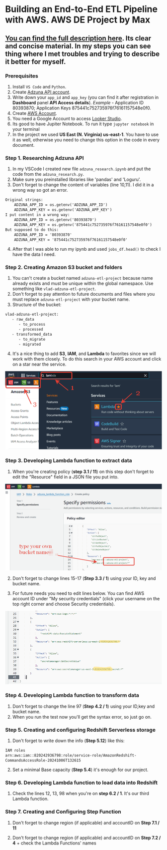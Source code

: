 # Building an End-to-End ETL Pipeline with AWS. AWS DE Project by Max

## [You can find the full description here](https://medium.com/@kazarmax/from-api-to-dashboard-building-an-end-to-end-etl-pipeline-with-aws-3c1f4048676d). Its clear and concise material. In my steps you can see thing where I met troubles and trying to describe it better for myself.

### Prerequisites

1. Install `VS Code` and `Python`.
2. Create [Adzuna API account](https://developer.adzuna.com/).
3. Write down your `app_id` and `app_key` (you can find it after registration in **Dashboard** panel **API Access details**).
*Example* - Application ID 80393870; Application Keys 875441c752735976f76161157548e0f0.
4. Create [AWS Account](https://aws.amazon.com/account/).
5. You need a Google Account to access [Looker Studio](https://lookerstudio.google.com/u/0/navigation/reporting).
6. Its good to have Jupiter Notebook. To run it type `jupyter notebook` in your terminal 
7. In the project we used **US East (N. Virginia) us-east-1**. You have to use it as well, otherwise you need to change this option in the code in every document.

### Step 1. Researching Adzuna API

1. In my VSCode I created new file `adzuna_research.ipynb` and put the code from the `adzuna_research.py`.
2. Make sure you preinstalled libraries like 'pandas' and 'Loguru'.
3. Don't forget to change the content of variables (line 10,11). I did it in a wrong way so got an error.
```
Original strings:
    ADZUNA_APP_ID = os.getenv('ADZUNA_APP_ID')
    ADZUNA_APP_KEY = os.getenv('ADZUNA_APP_KEY')
I put content in a wrong way:
    ADZUNA_APP_ID = os.getenv('80393870')
    ADZUNA_APP_KEY = os.getenv('875441c752735976f76161157548e0f0')
But supposed to do this:
    ADZUNA_APP_ID = '80393870'
    ADZUNA_APP_KEY = '875441c752735976f76161157548e0f0'
```
4. After that I was able to run my ipynb and used `jobs_df.head()` to check I have the data I need.

### Step 2. Creating Amazon S3 bucket and folders

1. You can't create a bucket named `adzuna-etl-project` because name already exists and must be unique within the global namespace. Use something like `vlad-adzuna-etl-project`. 
2. Don't forget to pay attention to future documents and files where you must replace `adzuna-etl-project` with your bucket name.
3. Structure of the bucket:
```
vlad-adzuna-etl-project:
   - raw_data
      - to_process
      - processed
   - transformed_data
      - to_migrate
      - migrated
```
4. It's a nice thing to add **S3**, **IAM**, and **Lambda** to favorites since we will work with them closely. To do this search in your AWS account and click on a star near the service.

![favorites](pictures\awsservices.png)

### Step 3. Developing Lambda function to extract data

1. When you're creating policy (**step 3.1 / 11**) on this step don't forget to edit the "Resource" field in a JSON file you put into.

![Policy](pictures\prpolicy.png)

2. Don't forget to change lines 15-17 (**Step 3.3 / 1**) using your ID, key and bucket name.

3. For future needs you need to edit lines below. You can find AWS account ID under "My security credentials" (click your username on the top right corner and choose Security credentials).

![Policy2](pictures\policy.png)

### Step 4. Developing Lambda function to transform data

1. Don't forget to change the line 97 (**Step 4.2 / 1**) using your ID,key and bucket name.
2. When you run the test now you'll get the syntax error, so just go on.

### Step 5. Creating and configuring Redshift Serverless storage

1. Don't forget to write down the info (**Step 5.12**) like this:
```
IAM roles
arn:aws:iam::820242936798:role/service-role/AmazonRedshift-CommandsAccessRole-20241006T132615
```
2. Set a minimal Base capacity (**Step 5.4**) it's enough for our project.

### Step 6. Developing Lambda function to load data into Redshift

1. Check the lines 12, 13, 98 when you're on **step 6.2 / 1**. It's our third Lambda function.

### Step 7. Creating and Configuring Step Function

1. Don't forget to change region (if applicable) and accountID on **Step 7.1 / 11**

2. Don't forget to change region (if applicable) and accountID on **Step 7.2 / 4** + check the Lambda Functions' names







